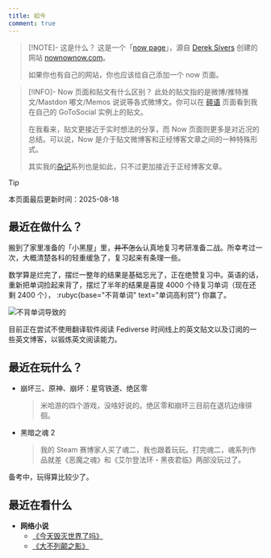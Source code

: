 ```yaml
---
title: 如今
comment: true
---
```


> [!NOTE]- 这是什么？
> 这是一个「[now page](https://nownownow.com/about)」，源自 [Derek Sivers](https://sive.rs/) 创建的网站 [nownownow.com](https://nownownow.com/)。
>
> 如果你也有自己的网站，你也应该给自己添加一个 now 页面。

> [!INFO]- Now 页面和贴文有什么区别？
> 此处的贴文指的是微博/推特推文/Mastdon 嘟文/Memos 说说等各式微博文。你可以在 [碎语](/musings) 页面看到我在自己的 GoToSocial 实例上的贴文。
>
> 在我看来，贴文更接近于实时想法的分享，而 Now 页面则更多是对近况的总结。可以说，Now 是介于贴文微博客和正经博客文章之间的一种特殊形式。
>
> 其实我的[杂记](https://blog.hpcesia.com/archives/tags/%E6%9D%82%E8%AE%B0/1/)系列也是如此，只不过更加接近于正经博客文章。

> [!TIP]
> 本页面最后更新时间：2025-08-18

## 最近在做什么？

搬到了家里准备的「小黑屋」里，~~并不怎么~~认真地复习考研准备二战。所幸考过一次，大概清楚各科的轻重缓急了，复习起来有条理一些。

数学算是烂完了，摆烂一整年的结果是基础忘光了，正在绝赞复习中。英语的话，重新把单词捡起来背了，摆烂了半年的结果是喜提 4000 个待复习单词（现在还剩 2400 个）， :rubyc{base="不背单词" text="单词高利贷"} 你赢了。

![不背单词导致的](https://bu.dusays.com/2025/07/08/686d1cc2564a7.webp)

目前正在尝试不使用翻译软件阅读 Fediverse 时间线上的英文贴文以及订阅的一些英文博客，以锻炼英文阅读能力。

## 最近在玩什么？

- 崩坏三、原神、崩坏：星穹铁道、绝区零
  > 米哈游的四个游戏，没啥好说的。绝区零和崩坏三目前在退坑边缘徘徊。
- 黑暗之魂 2
  > 我的 Steam 赛博家人买了魂二，我也跟着玩玩。打完魂二，魂系列作品就差《恶魔之魂》和《艾尔登法环・黑夜君临》两部没玩过了。

备考中，玩得算比较少了。

## 最近在看什么

- **网络小说**
  - [《今天毁灭世界了吗》](https://www.qidian.com/book/1044139620/)
  - [《大不列颠之影》](https://www.qidian.com/book/1037013306)
